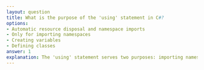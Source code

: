 ```yaml
---
layout: question
title: What is the purpose of the 'using' statement in C#?
options:
- Automatic resource disposal and namespace imports
- Only for importing namespaces
- Creating variables
- Defining classes
answer: 1
explanation: The 'using' statement serves two purposes: importing namespaces and ensuring automatic disposal of resources that implement IDisposable, providing proper resource management.
---
```

